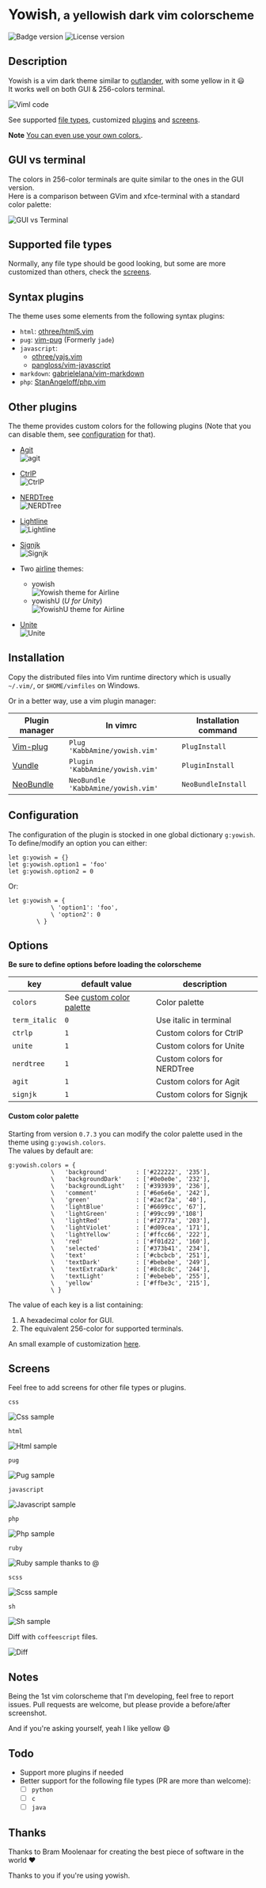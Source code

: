 # Yowish<small>, a yellowish dark vim colorscheme</small>

![Badge version](https://img.shields.io/badge/version-0.7.2-blue.svg?style=flat-square "Badge for version")
![License version](https://img.shields.io/badge/license-public-blue.svg?style=flat-square "Badge for license")

## Description

Yowish is a vim dark theme similar to [outlander](https://atom.io/themes/outlander-syntax), with some yellow in it :smiley:  
It works well on both GUI & 256-colors terminal.

![Viml code](.img/viml.png "A vimscript sample")

See supported [file types](#filetypes), customized [plugins](#plugins) and [screens](#screens).

**Note** [You can even use your own colors.](#custom-colors).

## GUI vs terminal

The colors in 256-color terminals are quite similar to the ones in the GUI version.  
Here is a comparison between GVim and xfce-terminal with a standard color palette:

![GUI vs Terminal](.img/term-vs-gui.png "GVim vs xfce-terminal screenshots")

## Supported file types <a id="filetypes"></a>

Normally, any file type should be good looking, but some are more customized than others, check the [screens](#screens).

## Syntax plugins

The theme uses some elements from the following syntax plugins:

* `html`: [othree/html5.vim](https://github.com/othree/html5.vim)
* `pug`: [vim-pug](https://github.com/digitaltoad/vim-pug) (Formerly `jade`)
* `javascript`:
  - [othree/yajs.vim](https://github.com/othree/yajs.vim)
  - [pangloss/vim-javascript](https://github.com/pangloss/vim-javascript)
* `markdown`: [gabrielelana/vim-markdown](https://github.com/gabrielelana/vim-markdown)
* `php`: [StanAngeloff/php.vim](https://github.com/StanAngeloff/php.vim)

## Other plugins <a id="plugins"></a>

The theme provides custom colors for the following plugins (Note that you can disable them, see [configuration](#configuration) for that).

* [Agit](http://github.com/cohama/agit.vim)  
![agit](.img/agit.jpg "Agit")

* [CtrlP](https://github.com/ctrlpvim/ctrlp.vim)  
![CtrlP](.img/ctrlp.jpg "CtrlP")

* [NERDTree](https://github.com/scrooloose/nerdtree)  
![NERDTree](.img/nerdtree.jpg "NERDTree")

* [Lightline](https://github.com/itchyny/lightline.vim)  
![Lightline](.img/lightline.jpg "Lightline")

* [Signjk](https://github.com/haya14busa/vim-signjk-motion)  
![Signjk](.img/signjk.png "Signjk")

* Two [airline](https://github.com/vim-airline/vim-airline) themes:  
  * yowish  
  ![Yowish theme for Airline](.img/airline.jpg "Different vim modes in airline with yowish")
  * yowishU (*U for Unity*)  
  ![YowishU theme for Airline](.img/airline-yowishU.jpg "Different vim modes in airline with yowishU")

* [Unite](https://github.com/Shougo/unite.vim)  
![Unite](.img/unite.jpg "Unite")

## Installation

Copy the distributed files into Vim runtime directory which is usually `~/.vim/`, or `$HOME/vimfiles` on Windows.

Or in a better way, use a vim plugin manager:

| Plugin manager                                         | In vimrc                         | Installation command |
|--------------------------------------------------------|----------------------------------|----------------------|
| [Vim-plug](https://github.com/junegunn/vim-plug)       | `Plug 'KabbAmine/yowish.vim'`      | `PlugInstall`          |
| [Vundle](https://github.com/gmarik/Vundle.vim)         | `Plugin 'KabbAmine/yowish.vim'`    | `PluginInstall`        |
| [NeoBundle](https://github.com/Shougo/neobundle.vim)   | `NeoBundle 'KabbAmine/yowish.vim'` | `NeoBundleInstall`     |

## Configuration <a id="configuration"></a>

The configuration of the plugin is stocked in one global dictionary `g:yowish`.  
To define/modify an option you can either:

```vim
let g:yowish = {}
let g:yowish.option1 = 'foo'
let g:yowish.option2 = 0
```

Or:

```vim
let g:yowish = {
			\ 'option1': 'foo',
			\ 'option2': 0
		\ }
```

## Options

**Be sure to define options before loading the colorscheme**

| key                       | default value                              | description                      |
| ------------------------- | ----------------------------------------   | -------------------------------- |
| `colors`                  | See [custom color palette](#custom-colors) | Color palette                    |
| `term_italic`             | `0`                                        | Use italic in terminal           |
| `ctrlp`                   | `1`                                        | Custom colors for CtrlP          |
| `unite`                   | `1`                                        | Custom colors for Unite          |
| `nerdtree`                | `1`                                        | Custom colors for NERDTree       |
| `agit`                    | `1`                                        | Custom colors for Agit           |
| `signjk`                  | `1`                                        | Custom colors for Signjk         |

#### Custom color palette <a id="custom-colors"></a>

Starting from version `0.7.3` you can modify the color palette used in the theme using `g:yowish.colors`.  
The values by default are:

```vim
g:yowish.colors = {
			\	'background'        : ['#222222', '235'],
			\	'backgroundDark'    : ['#0e0e0e', '232'],
			\	'backgroundLight'   : ['#393939', '236'],
			\	'comment'           : ['#6e6e6e', '242'],
			\	'green'             : ['#2acf2a', '40'],
			\	'lightBlue'         : ['#6699cc', '67'],
			\	'lightGreen'        : ['#99cc99','108']
			\	'lightRed'          : ['#f2777a', '203'],
			\	'lightViolet'       : ['#d09cea', '171'],
			\	'lightYellow'       : ['#ffcc66', '222'],
			\	'red'               : ['#f01d22', '160'],
			\	'selected'          : ['#373b41', '234'],
			\	'text'              : ['#cbcbcb', '251'],
			\	'textDark'          : ['#bebebe', '249'],
			\	'textExtraDark'     : ['#8c8c8c', '244'],
			\	'textLight'         : ['#ebebeb', '255'],
			\	'yellow'            : ['#ffbe3c', '215'],
			\ }
```

The value of each key is a list containing:

1. A hexadecimal color for GUI.
2. The equivalent 256-color for supported terminals.

An small example of customization [here](https://github.com/KabbAmine/yowish.vim/issues/6#issuecomment-211999905).

## Screens <a id="screens"></a>

Feel free to add screens for other file types or plugins.

`css`

![Css sample](.img/css.jpg)

`html`

![Html sample](.img/html.jpg)

`pug`

![Pug sample](.img/pug.jpg)

`javascript`

![Javascript sample](https://cloud.githubusercontent.com/assets/5658084/10515974/a5aafeac-735e-11e5-94e2-a7b82c5cbf10.png)

`php`

![Php sample](.img/php.jpg)

`ruby`

![Ruby sample thanks to @](https://cloud.githubusercontent.com/assets/5658084/10513493/a101f53a-7350-11e5-9abb-1e014a8c294f.png)

`scss`

![Scss sample](.img/scss.jpg)

`sh`

![Sh sample](.img/sh.jpg)

Diff with `coffeescript` files.

![Diff](.img/diff.jpg "Vim diff with coffeescript")

## Notes

Being the 1st vim colorscheme that I'm developing, feel free to report issues.
Pull requests are welcome, but please provide a before/after screenshot.

And if you're asking yourself, yeah I like yellow :smile:

## Todo

- Support more plugins if needed
- Better support for the following file types (PR are more than welcome):
  - [ ] `python`
  - [ ] `c`
  - [ ] `java`

## Thanks

Thanks to Bram Moolenaar for creating the best piece of software in the world :heart:

Thanks to you if you're using yowish.
